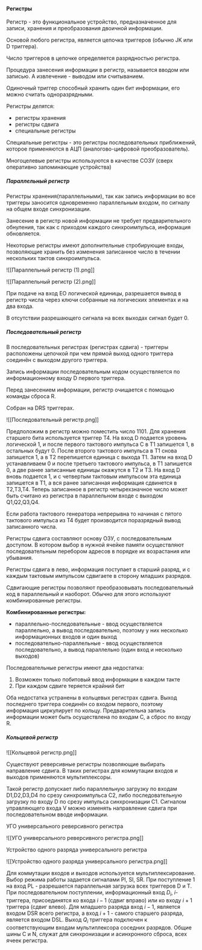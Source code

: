 #### Регистры

Регистр - это функциональное устройство, предназначенное для записи, хранения и преобразования двоичной информации.

Основой любого регистра, является цепочка триггеров (обычно JK или D триггера).

Число триггеров в цепочке определяется разрядностью регистра.

Процедура занесения информации в регистр, называется вводом или записью. А извлечение - выводом или считыванием.

Одиночный триггер способный хранить один бит информации, его можно считать одноразрядными.

Регистры делятся:
- регистры хранения
- регистры сдвига
- специальные регистры

Специальные регистры - это регистры последовательных приближений, которое применяются в АЦП (аналогово-цифровой преобразователь).

Многоцелевые регистры используются в качестве СОЗУ (сверх оперативно запоминающие устройства)

##### Параллельный регистр

Регистры хранения(параллельными), так как запись информации во все триггеры заносится одновременно параллельным входом, по сигналу на общем входе синхронизации.

Занесение в регистр новой информации не требует предварительного обнуления, так как с приходом каждого синхроимпульса, информация обновляется.

Некоторые регистры имеют дополнительные стробирующие входы, позволяющие хранить без изменения записанное число в течении нескольких тактов синхроимпульса.

![[Параллельный регистр (1).png]]

![[Параллельный регистр (2).png]]

При подаче на вход EO логической единицы, разрешается вывод в регистр числа через ключи собранные на логических элементах и на два входа.

В отсутствии разрешающего сигнала на всех выходах сигнал будет 0.

##### Последовательный регистр

В последовательных регистрах (регистрах сдвига) - триггеры расположены цепочкой при чем прямой выход одного триггера соединён с выходом другого триггера.

Запись информации последовательным кодом осуществляется по информационному входу D первого триггера.

Перед занесением информации, регистр очищается с помощью команды сброса R.

Собран на DRS триггерах.

![[Последовательный регистр.png]]

Предположим в регистр можно поместить число 1101. Для хранения старшего бита используется триггер T4. На вход D подается уровень логической 1, и после первого тактового импульса C в T1 запишется 1, в остальных будут 0. После второго тактового импульса в T1 снова запишется 1, а в T2 перепишется единица с выхода T1. Затем на вход D устанавливаем 0 и после третьего тактового импульса, в T1 запишется 0, а две ранее записанные единицы окажутся в T2 и T3. На вход D вновь подается 1, и с четвертым тактовым импульсом эта единица запишется в T1, а вся ранее записанная информация сдвинется  в T2,T3,T4. Теперь записанное в регистр четырехзначное число может быть считано из регистра в параллельном входе с выходом Q1,Q2,Q3,Q4.

Если работа тактового генератора непрерывна то начиная с пятого тактового импульса из T4 будет производится поразрядный вывод записанного числа.

Регистры сдвига составляют основу ОЗУ, с последовательным доступом. В котором выбор в нужной ячейке памяти осуществляют последовательным перебором адресов в порядке их возрастания или убывания.

Регистры сдвига в лево, информация поступает в старший разряд, и с каждым тактовым импульсом сдвигаете в сторону младших разрядов.

Сдвигающие регистры позволяют преобразовывать последовательный код в параллельный и наоборот. Обычно для этого используют комбинированные регистры.

**Комбинированные регистры:**
- параллельно-последовательные - ввод осуществляется параллельно, а вывод последовательно, поэтому у них несколько информационных входов и один выход
- последовательно-параллельные - ввод осуществляется последовательно, а вывод параллельно (один вход и несколько выходов)

Последовательные регистры имеют два недостатка:
1. Возможен только побитовый ввод информации в каждом такте
2. При каждом сдвиге теряется крайний бит

Оба недостатка устранены в кольцевых регистрах сдвига. Выход последнего триггера соединён со входом первого, поэтому информация циркулирует по кольцу. Предварительна запись информации может быть осуществлена по входам C, а сброс по входу R.

##### Кольцевой регистр

![[Кольцевой регистр.png]]

Существуют реверсивные регистры позволяющие выбирать направление сдвига. В таких регистрах для коммутации входов и выходов применяются мультиплексоры. 

Такой регистр допускает либо параллельную загрузку по входам D1,D2,D3,D4 по срезу синхроимпульса C2, либо последовательную загрузку по входу D по срезу импульса синхронизации C1. Сигналом управляющего входа V можно изменять направление сдвига при последовательном вводе информации. 

УГО универсального реверсивного регистра

![[УГО универсального реверсивного регистра.png]]

Устройство одного разряда универсального регистра 

![[Устройство одного разряда универсального регистра.png]] 

Для коммутации входов и выходов используется мультиплексирование.
Выбор режима работы задается сигналами Pl, Sl, SR.
При поступление 1 на вход PL - разрешается параллельная загрузка всех триггеров D и T.
При последовательном поступлении, информационный вход  $D_{i}$, $i$-триггера, присоединятся ко входа $i-1$ (сдвиг вправо) или ко входу $i+1$ триггера (сдвиг влево). 
Для младшего разряда вход $i-1$, является входом DSR всего регистра, а вход $i+1$ - самого старшего разряда, является входом DSL.
Выход $Q_{i}$ триггера подключен к соответствующим входам мультиплексора соседних разрядов.
Общие шины C и N, служат для синхронизации и асинхронного сброса, всех ячеек регистра.